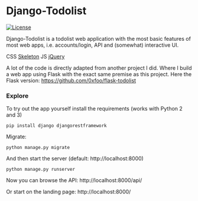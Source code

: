 # Django-Todolist

[![License][license-image]][license-url]

Django-Todolist is a todolist web application with the most basic features of most web apps, i.e. accounts/login, API and (somewhat) interactive UI.

CSS [Skeleton](http://getskeleton.com/)
JS [jQuery](https://jquery.com/)

A lot of the code is directly adapted from another project I did. Where I build a web app using Flask with the exact same premise as this project. Here the Flask version: https://github.com/0xfoo/flask-todolist


### Explore
To try out the app yourself install the requirements (works with Python 2 and 3)
```
pip install django djangorestframework
```
Migrate:
```
python manage.py migrate
```
And then start the server (default: http://localhost:8000)
```
python manage.py runserver
```

Now you can browse the API:
http://localhost:8000/api/

Or start on the landing page:
http://localhost:8000/


[license-url]: https://github.com/0xfoo/django-todolist/blob/master/LICENSE
[license-image]: https://img.shields.io/badge/license-MIT-blue.svg?style=flat
